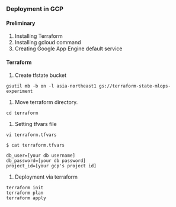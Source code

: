 ### Deployment in GCP

#### Preliminary

1. Installing Terraform
1. Installing gcloud command
1. Creating Google App Engine default service

#### Terraform

1. Create tfstate bucket

```
gsutil mb -b on -l asia-northeast1 gs://terraform-state-mlops-experiment
```

1. Move terraform directory.

```
cd terraform
```

1. Setting tfvars file

```
vi terraform.tfvars
```

```
$ cat terraform.tfvars

db_user=[your db username]
db_password=[your db password]
project_id=[your gcp's project id]
```

1. Deployment via terraform

```
terraform init
terraform plan
terraform apply
```

####
